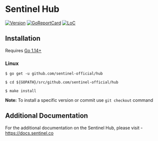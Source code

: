 # Sentinel Hub

[![Version](https://img.shields.io/github/tag/sentinel-official/hub.svg)](https://github.com/sentinel-official/hub/releases/latest)
[![GoReportCard](https://goreportcard.com/badge/github.com/sentinel-official/hub)](https://goreportcard.com/report/github.com/sentinel-official/hub)
[![LoC](https://tokei.rs/b1/github/sentinel-official/hub)](https://github.com/sentinel-official/hub)

## Installation

Requires [Go 1.14+](https://golang.org/dl/)

### Linux

`$ go get -u github.com/sentinel-official/hub`

`$ cd ${GOPATH}/src/github.com/sentinel-official/hub`

`$ make install`

**Note:** To install a specific version or commit use `git checkout` command

## Additional Documentation

For the additional documentation on the Sentinel Hub, please visit - https://docs.sentinel.co
